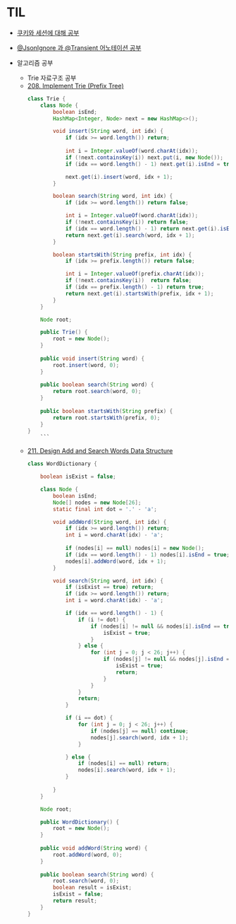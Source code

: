 # TIL

- [쿠키와 세션에 대해 공부](https://inpa.tistory.com/entry/HTTP-%F0%9F%8C%90-%EC%9B%B9-%EB%B8%8C%EB%9D%BC%EC%9A%B0%EC%A0%80%EC%9D%98-%EC%BF%A0%ED%82%A4-%EA%B0%9C%EB%85%90-Cookie-%ED%97%A4%EB%8D%94-%EB%8B%A4%EB%A3%A8%EA%B8%B0)
- [@JsonIgnore 과 @Transient 어노테이션 공부](https://cire0304.github.io/java-basic/title-@JsonIgnore-vs-@Transient/)

- 알고리즘 공부
  - Trie 자료구조 공부
  - [208. Implement Trie (Prefix Tree)](https://leetcode.com/problems/implement-trie-prefix-tree/submissions/?envType=daily-question&envId=2023-09-01)
    ```java
    class Trie {
        class Node {
            boolean isEnd;    
            HashMap<Integer, Node> next = new HashMap<>();

            void insert(String word, int idx) {
                if (idx >= word.length()) return;
                
                int i = Integer.valueOf(word.charAt(idx));
                if (!next.containsKey(i)) next.put(i, new Node());
                if (idx == word.length() - 1) next.get(i).isEnd = true;

                next.get(i).insert(word, idx + 1);
            }

            boolean search(String word, int idx) {
                if (idx >= word.length()) return false;

                int i = Integer.valueOf(word.charAt(idx));
                if (!next.containsKey(i)) return false;
                if (idx == word.length() - 1) return next.get(i).isEnd;
                return next.get(i).search(word, idx + 1);
            }

            boolean startsWith(String prefix, int idx) {
                if (idx >= prefix.length()) return false;

                int i = Integer.valueOf(prefix.charAt(idx));
                if (!next.containsKey(i))  return false;
                if (idx == prefix.length() - 1) return true;
                return next.get(i).startsWith(prefix, idx + 1);
            }
        }

        Node root;

        public Trie() {
            root = new Node();
        }
        
        public void insert(String word) {
            root.insert(word, 0);
        }
        
        public boolean search(String word) {
            return root.search(word, 0);
        }
        
        public boolean startsWith(String prefix) {
            return root.startsWith(prefix, 0);
        }
    }
        ```
  - [211. Design Add and Search Words Data Structure](https://leetcode.com/problems/design-add-and-search-words-data-structure/description/)
    ```java
    class WordDictionary {

        boolean isExist = false;

        class Node {
            boolean isEnd;
            Node[] nodes = new Node[26];
            static final int dot = '.' - 'a';

            void addWord(String word, int idx) {
                if (idx >= word.length()) return;
                int i = word.charAt(idx) - 'a';
                
                if (nodes[i] == null) nodes[i] = new Node();
                if (idx == word.length() - 1) nodes[i].isEnd = true;
                nodes[i].addWord(word, idx + 1);
            }

            void search(String word, int idx) {
                if (isExist == true) return;
                if (idx >= word.length()) return;
                int i = word.charAt(idx) - 'a';

                if (idx == word.length() - 1) {
                    if (i != dot) {
                        if (nodes[i] != null && nodes[i].isEnd == true) {
                            isExist = true;
                        }
                    } else {
                        for (int j = 0; j < 26; j++) {
                            if (nodes[j] != null && nodes[j].isEnd == true) {
                                isExist = true;
                                return;
                            }
                        }
                    }
                    return;
                } 

                if (i == dot) {
                    for (int j = 0; j < 26; j++) {
                        if (nodes[j] == null) continue;
                        nodes[j].search(word, idx + 1);
                    }

                } else {
                    if (nodes[i] == null) return;
                    nodes[i].search(word, idx + 1);
                }
                
            }
        }

        Node root;

        public WordDictionary() {
            root = new Node();
        }
        
        public void addWord(String word) {
            root.addWord(word, 0);
        }
        
        public boolean search(String word) {
            root.search(word, 0);
            boolean result = isExist;
            isExist = false;
            return result;
        }
    }
    ```